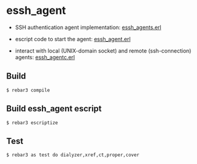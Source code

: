 essh_agent
=====

 * SSH authentication agent implementation: [essh_agents.erl](src/essh_agents.erl)
 
 * escript code to start the agent: [essh_agent.erl](src/essh_agent.erl)
 
 * interact with local (UNIX-domain socket) and remote (ssh-connection) agents: [essh_agentc.erl](src/essh_agentc.erl)


Build
-----

    $ rebar3 compile


Build essh_agent escript
-----

    $ rebar3 escriptize


Test
----

    $ rebar3 as test do dialyzer,xref,ct,proper,cover
